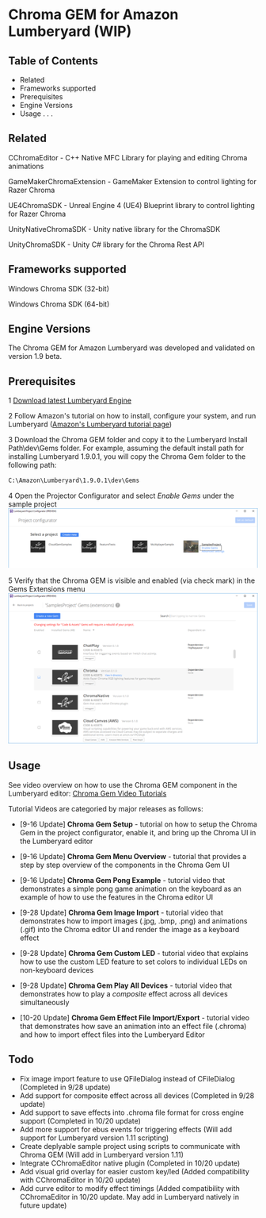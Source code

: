# Chroma GEM for Amazon Lumberyard (WIP)

## Table of Contents

- Related
- Frameworks supported
- Prerequisites
- Engine Versions
- Usage
.
.
.

## Related

CChromaEditor - C++ Native MFC Library for playing and editing Chroma animations

GameMakerChromaExtension - GameMaker Extension to control lighting for Razer Chroma

UE4ChromaSDK - Unreal Engine 4 (UE4) Blueprint library to control lighting for Razer Chroma

UnityNativeChromaSDK - Unity native library for the ChromaSDK

UnityChromaSDK - Unity C# library for the Chroma Rest API


## Frameworks supported

Windows Chroma SDK (32-bit) 

Windows Chroma SDK (64-bit)

## Engine Versions

The Chroma GEM for Amazon Lumberyard was developed and validated on version 1.9 beta. 

## Prerequisites
1 [Download latest Lumberyard Engine][lmb-download] 

2 Follow Amazon's tutorial on how to install, configure your system, and run Lumberyard ([Amazon's Lumberyard tutorial page][lmbtut])

3 Download the Chroma GEM folder and copy it to the Lumberyard Install Path\dev\Gems folder. For example, assuming the default install path for installing Lumberyard 1.9.0.1, you will copy the Chroma Gem folder to the following path:
```sh
C:\Amazon\Lumberyard\1.9.0.1\dev\Gems
```
4 Open the Projector Configurator and select *Enable Gems* under the sample project
![](Images/ProjectConfig.png?raw=true)

5 Verify that the Chroma GEM is visible and enabled (via check mark) in the Gems Extensions menu
![](Images/ProjectConfigChromaGem.png?raw=true)


## Usage
See video overview on how to use the Chroma GEM component in the Lumberyard editor: [Chroma Gem Video Tutorials][chroma-vids] 

Tutorial Videos are categoried by major releases as follows:
- [9-16 Update] **Chroma Gem Setup** - tutorial on how to setup the Chroma Gem in the project configurator, enable it, and bring up the Chroma UI in the Lumberyard editor
- [9-16 Update] **Chroma Gem Menu Overview** - tutorial that provides a step by step overview of the components in the Chroma Gem UI
- [9-16 Update] **Chroma Gem Pong Example** - tutorial video that demonstrates a simple pong game animation on the keyboard as an example of how to use the features in the Chroma editor UI

- [9-28 Update] **Chroma Gem Image Import** - tutorial video that demonstrates how to import images (.jpg, .bmp, .png) and animations (.gif) into the Chroma editor UI and render the image as a keyboard effect
- [9-28 Update] **Chroma Gem Custom LED** - tutorial video that explains how to use the custom LED feature to set colors to individual LEDs on non-keyboard devices
- [9-28 Update] **Chroma Gem Play All Devices** - tutorial video that demonstrates how to play a *composite* effect across all devices simultaneously

- [10-20 Update] **Chroma Gem Effect File Import/Export** - tutorial video that demonstrates how save an animation into an effect file (.chroma) and how to import effect files into the Lumberyard Editor


## Todo
- Fix image import feature to use QFileDialog instead of CFileDialog (Completed in 9/28 update)
- Add support for composite effect across all devices (Completed in 9/28 update)
- Add support to save effects into .chroma file format for cross engine support (Completed in 10/20 update)
- Add more support for ebus events for triggering effects (Will add support for Lumberyard version 1.11 scripting)
- Create deplyable sample project using scripts to communicate with Chroma GEM (Will add in Lumberyard version 1.11)
- Integrate CChromaEditor native plugin (Completed in 10/20 update)
- Add visual grid overlay for easier custom key/led (Added compatibility with CChromaEditor in 10/20 update)
- Add curve editor to modify effect timings (Added compatibility with CChromaEditor in 10/20 update. May add in Lumberyard natively in future update)

[//]: #
[lmbtut]: https://gamedev.amazon.com/forums/tutorials
[lmb-download]: https://aws.amazon.com/lumberyard/downloads/
[chroma-vids]: https://www.dropbox.com/sh/fpc2cyx43rqkezf/AABejHkC74H0Bk_v1p_cSWFLa?dl=0
